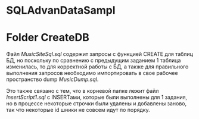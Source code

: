 # SQLAdvanDataSampl

# Folder CreateDB
Файл *MusicSiteSql.sql* содержит запросы с функцией CREATE для таблиц БД, но поскольку по сравнению с предыдущим заданием 1 таблица изменилась, то для корректной работы с БД, а также для правильного выполнения запросов необходимо импортировать в свое рабочее пространство dump *MusicDump.sql*.

Это также связано с тем, что в корневой папке лежит файл *InsertScript1.sql* с INSERTами, которые были выполнены для 1 задания, но в процессе некоторые строчки были удалены и добавлены заново, так что некоторые id шники не совсем идут по порядку. 